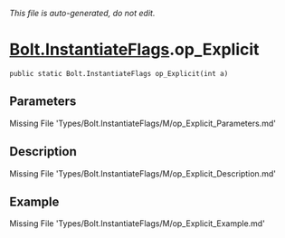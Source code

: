 *This file is auto-generated, do not edit.*

# [Bolt.InstantiateFlags](Types/Bolt.InstantiateFlags.md).op_Explicit
`public static Bolt.InstantiateFlags op_Explicit(int a)`
## Parameters
Missing File 'Types/Bolt.InstantiateFlags/M/op_Explicit_Parameters.md'
## Description
Missing File 'Types/Bolt.InstantiateFlags/M/op_Explicit_Description.md'
## Example
Missing File 'Types/Bolt.InstantiateFlags/M/op_Explicit_Example.md'
